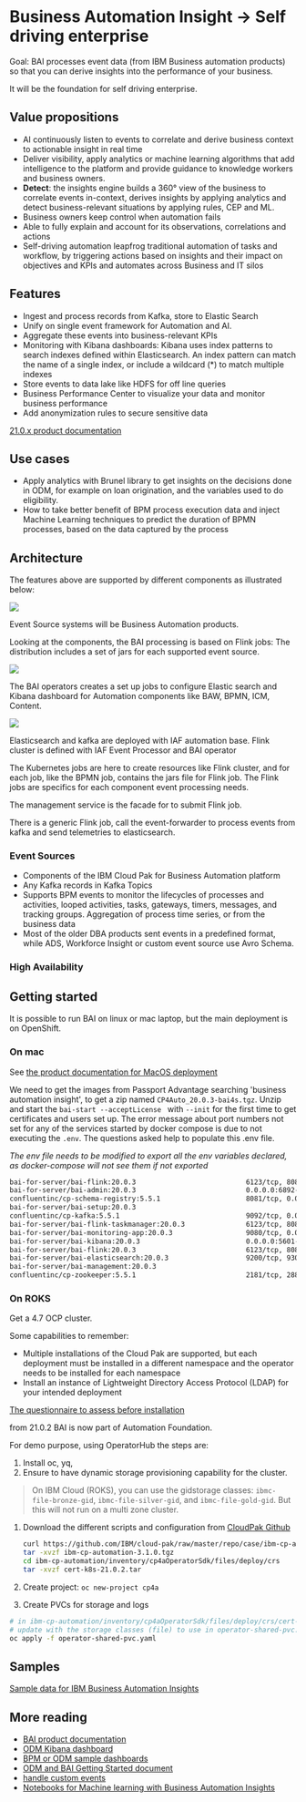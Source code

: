 # Business Automation Insight -> Self driving enterprise

Goal: BAI processes event data (from IBM Business automation products) so that you can derive insights into the performance of your business.

It will be the foundation for self driving enterprise.

## Value propositions

* AI continuously listen to events to correlate and derive business context to actionable insight in real time
* Deliver visibility, apply analytics or machine learning algorithms that add intelligence to the platform and 
provide guidance to knowledge workers and business owners.
* **Detect**: the insights engine builds a 360° view of the business to correlate events in-context, derives insights by applying analytics and detect business-relevant situations by applying rules, CEP and ML. 
* Business owners keep control when automation fails
* Able to fully explain and account for its observations, correlations and actions
* Self-driving automation leapfrog traditional automation of tasks and workflow, by triggering actions 
based on insights and their impact on objectives and KPIs and automates across Business and IT silos

## Features

* Ingest and process records from Kafka, store to Elastic Search
* Unify on single event framework for Automation and AI.
* Aggregate these events into business-relevant KPIs
* Monitoring with Kibana dashboards: Kibana uses index patterns to search indexes defined within Elasticsearch. 
An index pattern can match the name of a single index, or include a wildcard (*) to match multiple indexes
* Store events to data lake like HDFS for off line queries
* Business Performance Center to visualize your data and monitor business performance
* Add anonymization rules to secure sensitive data

[21.0.x product documentation](https://www.ibm.com/docs/en/cloud-paks/cp-biz-automation/21.0.x?topic=software-business-automation-insights-server)

## Use cases

* Apply analytics with Brunel library to get insights on the decisions done in ODM, for example on loan origination, and the variables used to do eligibility.
* How to take better benefit of BPM process execution data and inject Machine Learning techniques to predict the duration of BPMN processes, 
based on the data captured by the process

## Architecture

The features above are supported by different components as illustrated below:

![](./images/BAI_HL.png)

Event Source systems will be Business Automation products.

Looking at the components, the BAI processing is based on Flink jobs: The distribution includes a set of jars for each supported event source.

![](./images/BAI_details.png)

The BAI operators creates a set up jobs to configure Elastic search and Kibana dashboard for Automation components like BAW, BPMN, ICM, Content.

![](./images/BAI-operators.png)

Elasticsearch and kafka are deployed with IAF automation base. Flink cluster is defined with IAF Event Processor and BAI operator

The Kubernetes jobs are here to create resources like Flink cluster, and for each job, like the BPMN job, contains the jars file for Flink job. 
The Flink jobs are specifics for each component event processing needs.

The management service is the facade for to submit Flink job.

There is a generic Flink job, call the event-forwarder to process events from kafka and send telemetries to elasticsearch. 

### Event Sources

* Components of the IBM Cloud Pak for Business Automation platform
* Any Kafka records in Kafka Topics
* Supports BPM events to monitor the lifecycles of processes and activities, looped activities, 
tasks, gateways, timers, messages, and tracking groups. Aggregation of process time series, or from the business data
* Most of the older DBA products sent events in a predefined format, while ADS, Workforce Insight or custom event source use Avro Schema.

### High Availability


## Getting started

It is possible to run BAI on linux or mac laptop, but the main deployment is on OpenShift.

### On mac

See [the product documentation for MacOS deployment](https://www.ibm.com/docs/en/cloud-paks/cp-biz-automation/21.0.x?topic=kubernetes-installing-macos)

We need to get the images from Passport Advantage searching 'business automation insight', to get a zip named 
`CP4Auto_20.0.3-bai4s.tgz`. Unzip and start the `bai-start --acceptLicense ` with `--init` for the first time to get certificates and users set up.
The error message about port numbers not set for any of the services started by docker compose is due to not executing 
the `.env`. The questions asked help to populate this .env file.

*The env file needs to be modified to export all the env variables declared, as docker-compose will not see them if not exported*

```sh
bai-for-server/bai-flink:20.0.3                           6123/tcp, 8081/tcp                                     data_processors-deployer_1
bai-for-server/bai-admin:20.0.3                           0.0.0.0:6892->6892/tcp                                 data_admin_1
confluentinc/cp-schema-registry:5.5.1                     8081/tcp, 0.0.0.0:8084->8084/tcp                       data_schema-registry_1
bai-for-server/bai-setup:20.0.3                                                                     data_setup_1
confluentinc/cp-kafka:5.5.1                               9092/tcp, 0.0.0.0:29092->29092/tcp                     data_kafka_1
bai-for-server/bai-flink-taskmanager:20.0.3               6123/tcp, 8081/tcp                                     data_taskmanager_1
bai-for-server/bai-monitoring-app:20.0.3                  9080/tcp, 0.0.0.0:9443->9443/tcp                       data_business-performance-center_1
bai-for-server/bai-kibana:20.0.3                          0.0.0.0:5601->5601/tcp                                 data_kibana_1
bai-for-server/bai-flink:20.0.3                           6123/tcp, 8081/tcp                                     data_jobmanager_1
bai-for-server/bai-elasticsearch:20.0.3                   9200/tcp, 9300/tcp                                     data_elasticsearch_1
bai-for-server/bai-management:20.0.3                                                                  data_management_1
confluentinc/cp-zookeeper:5.5.1                           2181/tcp, 2888/tcp, 0.0.0.0:2121->2121/tcp, 3888/tcp   data_zookeeper_1
```

### On ROKS

Get a 4.7 OCP cluster.

Some capabilities to remember:

* Multiple installations of the Cloud Pak are supported, but each deployment must be installed in a different namespace and the operator needs to be installed for each namespace
* Install an instance of Lightweight Directory Access Protocol (LDAP) for your intended deployment

[The questionnaire to assess before installation](https://www.ibm.com/docs/en/cloud-paks/cp-biz-automation/21.0.x?topic=deployments-quick-reference-qa-demo)

from 21.0.2 BAI is now part of Automation Foundation.

For demo purpose, using OperatorHub the steps are:

1. Install oc, yq, 
1. Ensure to have dynamic storage provisioning capability for the cluster.

  > On IBM Cloud (ROKS), you can use the gidstorage classes: `ibmc-file-bronze-gid`, `ibmc-file-silver-gid`, and `ibmc-file-gold-gid`. 
  > But this will not run on a multi zone cluster.

1. Download the different scripts and configuration from [CloudPak Github](https://github.com/IBM/cloud-pak/) 

   ```sh
   curl https://github.com/IBM/cloud-pak/raw/master/repo/case/ibm-cp-automation-3.1.0.tgz
   tar -xvzf ibm-cp-automation-3.1.0.tgz
   cd ibm-cp-automation/inventory/cp4aOperatorSdk/files/deploy/crs
   tar -xvzf cert-k8s-21.0.2.tar
   ```
1. Create project: `oc new-project cp4a`
1. Create PVCs for storage and logs

  ```sh
  # in ibm-cp-automation/inventory/cp4aOperatorSdk/files/deploy/crs/cert-kubernetes/descriptors
  # update with the storage classes (file) to use in operator-shared-pvc.yaml 
  oc apply -f operator-shared-pvc.yaml 
  ```



## Samples

[Sample data for IBM Business Automation Insights](https://github.com/icp4a/bai-data-samples)

## More reading

* [BAI product documentation](https://www.ibm.com/docs/en/cloud-paks/cp-biz-automation/21.0.x?topic=services-business-automation-insights)
* [ODM Kibana dashboard](https://www.ibm.com/docs/en/cloud-paks/cp-biz-automation/21.0.x?topic=dashboards-odm-decisions)
* [BPM or ODM sample dashboards](https://www.ibm.com/docs/en/cloud-paks/cp-biz-automation/21.0.x?topic=insights-samples)
* [ODM and BAI Getting Started document](https://github.com/ODMDev/decisions-bai-gettingstarted)
* [handle custom events](https://github.com/icp4a/bai-emitter-samples)
* [Notebooks for Machine learning with Business Automation Insights](https://github.com/IBM-DBA/bai-ai-samples)